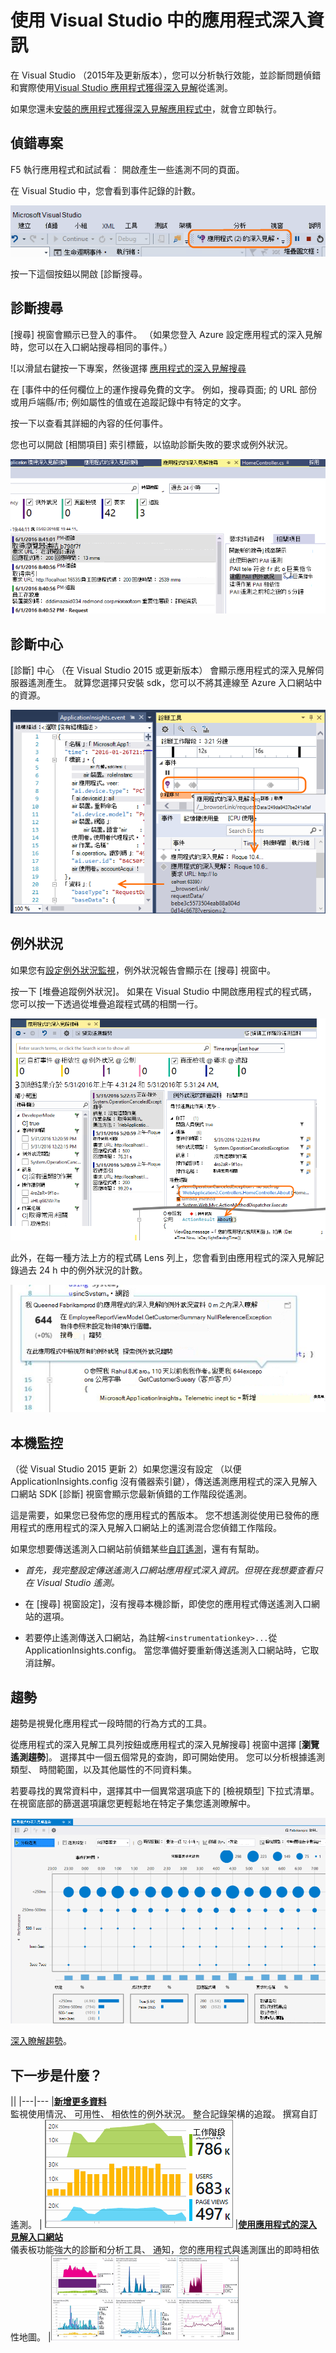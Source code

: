 <properties 
    pageTitle="使用 Visual Studio 上的應用程式的深入見解" 
    description="效能分析和診斷在偵錯和生產環境中。" 
    services="application-insights" 
    documentationCenter=".net"
    authors="alancameronwills" 
    manager="douge"/>

<tags 
    ms.service="application-insights" 
    ms.workload="tbd" 
    ms.tgt_pltfrm="ibiza" 
    ms.devlang="na" 
    ms.topic="get-started-article" 
    ms.date="06/21/2016" 
    ms.author="awills"/>


# <a name="working-with-application-insights-in-visual-studio"></a>使用 Visual Studio 中的應用程式深入資訊

在 Visual Studio （2015年及更新版本），您可以分析執行效能，並診斷問題偵錯和實際使用[Visual Studio 應用程式獲得深入見解](app-insights-overview.md)從遙測。

如果您還未[安裝的應用程式獲得深入見解應用程式中](app-insights-asp-net.md)，就會立即執行。

## <a name="run"></a>偵錯專案

F5 執行應用程式和試試看︰ 開啟產生一些遙測不同的頁面。

在 Visual Studio 中，您會看到事件記錄的計數。

![Visual Studio 中，在 [應用程式深入資訊] 按鈕會顯示在偵錯時。](./media/app-insights-visual-studio/appinsights-09eventcount.png)

按一下這個按鈕以開啟 [診斷搜尋。 



## <a name="diagnostic-search"></a>診斷搜尋

[搜尋] 視窗會顯示已登入的事件。 （如果您登入 Azure 設定應用程式的深入見解時，您可以在入口網站搜尋相同的事件。）

![以滑鼠右鍵按一下專案，然後選擇 [應用程式的深入見解搜尋](./media/app-insights-visual-studio/34.png)

在 [事件中的任何欄位上的運作搜尋免費的文字。 例如，搜尋頁面; 的 URL 部份或用戶端縣/市; 例如屬性的值或在追蹤記錄中有特定的文字。

按一下以查看其詳細的內容的任何事件。

您也可以開啟 [相關項目] 索引標籤，以協助診斷失敗的要求或例外狀況。


![](./media/app-insights-visual-studio/41.png)



## <a name="diagnostics-hub"></a>診斷中心

[診斷] 中心 （在 Visual Studio 2015 或更新版本） 會顯示應用程式的深入見解伺服器遙測產生。 就算您選擇只安裝 sdk，您可以不將其連線至 Azure 入口網站中的資源。

![開啟 [診斷工具] 視窗，並查看應用程式的深入見解事件。](./media/app-insights-visual-studio/31.png)


## <a name="exceptions"></a>例外狀況

如果您有[設定例外狀況監視](app-insights-asp-net-exceptions.md)，例外狀況報告會顯示在 [搜尋] 視窗中。 

按一下 [堆疊追蹤例外狀況]。 如果在 Visual Studio 中開啟應用程式的程式碼，您可以按一下透過從堆疊追蹤程式碼的相關一行。


![例外狀況堆疊追蹤](./media/app-insights-visual-studio/17.png)

此外，在每一種方法上方的程式碼 Lens 列上，您會看到由應用程式的深入見解記錄過去 24 h 中的例外狀況的計數。

![例外狀況堆疊追蹤](./media/app-insights-visual-studio/21.png)


## <a name="local-monitoring"></a>本機監控



（從 Visual Studio 2015 更新 2）如果您還沒有設定 （以便 ApplicationInsights.config 沒有儀器索引鍵），傳送遙測應用程式的深入見解入口網站 SDK [診斷] 視窗會顯示您最新偵錯的工作階段從遙測。 

這是需要，如果您已發佈您的應用程式的舊版本。 您不想遙測從使用已發佈的應用程式的應用程式的深入見解入口網站上的遙測混合您偵錯工作階段。

如果您想要傳送遙測入口網站前偵錯某些[自訂遙測](app-insights-api-custom-events-metrics.md)，還有有幫助。


* *首先，我完整設定傳送遙測入口網站應用程式深入資訊。但現在我想要查看只在 Visual Studio 遙測。*

 * 在 [搜尋] 視窗設定]，沒有搜尋本機診斷，即使您的應用程式傳送遙測入口網站的選項。
 * 若要停止遙測傳送入口網站，為註解`<instrumentationkey>...`從 ApplicationInsights.config。 當您準備好要重新傳送遙測入口網站時，它取消註解。

## <a name="trends"></a>趨勢

趨勢是視覺化應用程式一段時間的行為方式的工具。 

從應用程式的深入見解工具列按鈕或應用程式的深入見解搜尋] 視窗中選擇 [**瀏覽遙測趨勢**]。 選擇其中一個五個常見的查詢，即可開始使用。 您可以分析根據遙測類型、 時間範圍，以及其他屬性的不同資料集。 

若要尋找的異常資料中，選擇其中一個異常選項底下的 [檢視類型] 下拉式清單。 在視窗底部的篩選選項讓您更輕鬆地在特定子集您遙測暸解中。

![趨勢](./media/app-insights-visual-studio/51.png)

[深入瞭解趨勢](app-insights-visual-studio-trends.md)。

## <a name="whats-next"></a>下一步是什麼？

||
|---|---
|**[新增更多資料](app-insights-asp-net-more.md)**<br/>監視使用情況、 可用性、 相依性的例外狀況。 整合記錄架構的追蹤。 撰寫自訂遙測。 | ![Visual studio](./media/app-insights-visual-studio/64.png)
|**[使用應用程式的深入見解入口網站](app-insights-dashboards.md)**<br/>儀表板功能強大的診斷和分析工具、 通知，您的應用程式與遙測匯出的即時相依性地圖。 |![Visual studio](./media/app-insights-visual-studio/62.png)


 
